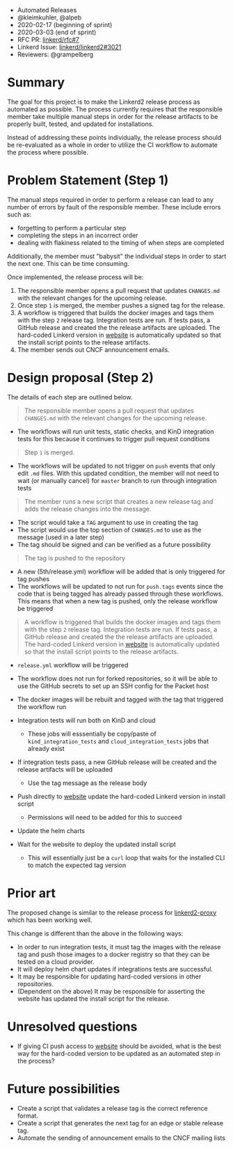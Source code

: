 - Automated Releases
- @kleimkuhler, @alpeb
- 2020-02-17 (beginning of sprint)
- 2020-03-03 (end of sprint)
- RFC PR: [linkerd/rfc#7](https://github.com/linkerd/rfc/pull/7)
- Linkerd Issue: [linkerd/linkerd2#3021](https://github.com/linkerd/linkerd2/issues/3021)
- Reviewers: @grampelberg

# Summary

[summary]: #summary

The goal for this project is to make the Linkerd2 release process as automated
as possible. The process currently requires that the responsible member take
multiple manual steps in order for the release artifacts to be properly built,
tested, and updated for installations.

Instead of addressing these points individually, the release process should be
re-evaluated as a whole in order to utilize the CI workflow to automate the
process where possible.

# Problem Statement (Step 1)

[problem-statement]: #problem-statement

The manual steps required in order to perform a release can lead to any number
of errors by fault of the responsible member. These include errors such as: 
- forgetting to perform a particular step
- completing the steps in an incorrect order
- dealing with flakiness related to the timing of when steps are completed

Additionally, the member must "babysit" the individual steps in order to start
the next one. This can be time consuming.

Once implemented, the release process will be:
1. The responsible member opens a pull request that updates `CHANGES.md` with
   the relevant changes for the upcoming release.
2. Once step `1` is merged, the member pushes a signed tag for the release.
3. A workflow is triggered that builds the docker images and tags them with
   the step `2` release tag. Integration tests are run. If tests pass, a
   GitHub release and created the the release artifacts are uploaded. The
   hard-coded Linkerd version in [website](https://github.com/linkerd/website)
   is automatically updated so that the install script points to the release
   artifacts.
4. The member sends out CNCF announcement emails.

# Design proposal (Step 2)

[design-proposal]: #design-proposal

The details of each step are outlined below.

> The responsible member opens a pull request that updates `CHANGES.md` with
> the relevant changes for the upcoming release.

- The workflows will run unit tests, static checks, and KinD integration tests
  for this because it continues to trigger pull request conditions

> Step `1` is merged.

- The workflows will be updated to not trigger on `push` events that only edit
  `.md` files. With this updated condition, the member will not need to wait
  (or manually cancel) for `master` branch to run through integration tests

> The member runs a new script that creates a new release tag and adds the
> release changes into the message.

- The script would take a `TAG` argument to use in creating the tag
- The script would use the top section of `CHANGES.md` to use as the message
  (used in a later step)
- The tag should be signed and can be verified as a future possibility

> The tag is pushed to the repository

- A new (5th/release.yml) workflow will be added that is only triggered for
  tag pushes
- The workflows will be updated to not run for `push.tags` events since the
  code that is being tagged has already passed through these workflows. This
  means that when a new tag is pushed, only the release workflow be triggered

> A workflow is triggered that builds the docker images and tags them with
> the step `2` release tag. Integration tests are run. If tests pass, a
> GitHub release and created the the release artifacts are uploaded. The
> hard-coded Linkerd version in [website](https://github.com/linkerd/website)
> is automatically updated so that the install script points to the release
> artifacts.

- `release.yml` workflow will be triggered
- The workflow does not run for forked repositories, so it will be able to use
  the GitHub secrets to set up an SSH config for the Packet host
- The docker images will be rebuilt and tagged with the tag that triggered the
  workflow run
- Integration tests will run both on KinD and cloud

    - These jobs will esssentially be copy/paste of `kind_integration_tests`
      and `cloud_integration_tests` jobs that already exist

- If integration tests pass, a new GitHub release will be created and the
  release artifacts will be uploaded

    - Use the tag message as the release body

- Push directly to [website](https://github.com/linkerd/website) update the
  hard-coded Linkerd version in install script

    - Permissions will need to be added for this to succeed

- Update the helm charts
- Wait for the website to deploy the updated install script

    - This will essentially just be a `curl` loop that waits for the installed
      CLI to match the expected tag version

# Prior art

[prior-art]: #prior-art

The proposed change is similar to the release process for [linkerd2-proxy](https://github.com/linkerd/linkerd2-proxy)
which has been working well.

This change is different than the above in the following ways:
- In order to run integration tests, it must tag the images with the release
  tag and push those images to a docker registry so that they can be tested on
  a cloud provider.
- It will deploy helm chart updates if integrations tests are successful.
- It may be responsible for updating hard-coded versions in other repositories.
- (Dependent on the above) It may be responsible for asserting the website has
  updated the install script for the release.

# Unresolved questions

[unresolved-questions]: #unresolved-questions

- If giving CI push access to [website](https://github.com/linkerd/website) should be avoided, what is the best way
  for the hard-coded version to be updated as an automated step in the process?

# Future possibilities

[future-possibilities]: #future-possibilities

- Create a script that validates a release tag is the correct reference
  format.
- Create a script that generates the next tag for an edge or stable release
  tag.
- Automate the sending of announcement emails to the CNCF mailing lists
